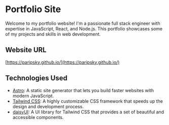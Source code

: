# Portfolio Site

Welcome to my portfolio website! I'm a passionate full stack engineer with
expertise in JavaScript, React, and Node.js. This portfolio showcases some of my
projects and skills in web development.

## Website URL

[https://paripsky.github.io/](https://paripsky.github.io/)

## Technologies Used

- [Astro](https://astro.build/): A static site generator that lets you build
  faster websites with modern JavaScript.
- [Tailwind CSS](https://tailwindcss.com/): A highly customizable CSS framework
  that speeds up the design and development process.
- [daisyUI](https://daisyui.com/): A UI library for Tailwind CSS that provides a
  set of beautiful and accessible components.
